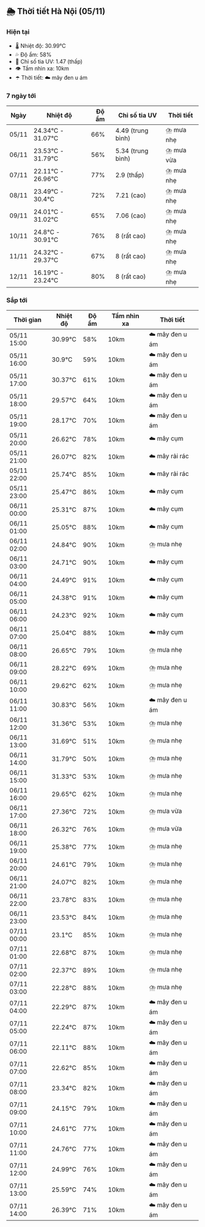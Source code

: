 ## 🌦️ Thời tiết Hà Nội (05/11)

### Hiện tại

- 🌡️ Nhiệt độ: 30.99℃
- 💦 Độ ẩm: 58%
- 🌟 Chỉ số tia UV: 1.47 (thấp)
- 👁️ Tầm nhìn xa: 10km
- ☂️ Thời tiết: ☁️ mây đen u ám

### 7 ngày tới

| Ngày | Nhiệt độ | Độ ẩm | Chỉ số tia UV | Thời tiết |
| --- | --- | --- | --- | --- |
| 05/11 | 24.34℃ - 31.07℃ | 66% | 4.49 (trung bình) | ⛈️ mưa nhẹ |
| 06/11 | 23.53℃ - 31.79℃ | 56% | 5.34 (trung bình) | ⛈️ mưa vừa |
| 07/11 | 22.11℃ - 26.96℃ | 77% | 2.9 (thấp) | ⛈️ mưa nhẹ |
| 08/11 | 23.49℃ - 30.4℃ | 72% | 7.21 (cao) | ⛈️ mưa nhẹ |
| 09/11 | 24.01℃ - 31.02℃ | 65% | 7.06 (cao) | ⛈️ mưa nhẹ |
| 10/11 | 24.8℃ - 30.91℃ | 76% | 8 (rất cao) | ⛈️ mưa nhẹ |
| 11/11 | 24.32℃ - 29.37℃ | 67% | 8 (rất cao) | ⛈️ mưa nhẹ |
| 12/11 | 16.19℃ - 23.24℃ | 80% | 8 (rất cao) | ⛈️ mưa nhẹ |

### Sắp tới

| Thời gian | Nhiệt độ | Độ ẩm | Tầm nhìn xa | Thời tiết |
| --- | --- | --- | --- | --- |
| 05/11 15:00 | 30.99℃ | 58% | 10km | ☁️ mây đen u ám |
| 05/11 16:00 | 30.9℃ | 59% | 10km | ☁️ mây đen u ám |
| 05/11 17:00 | 30.37℃ | 61% | 10km | ☁️ mây đen u ám |
| 05/11 18:00 | 29.57℃ | 64% | 10km | ☁️ mây đen u ám |
| 05/11 19:00 | 28.17℃ | 70% | 10km | ☁️ mây đen u ám |
| 05/11 20:00 | 26.62℃ | 78% | 10km | ☁️ mây cụm |
| 05/11 21:00 | 26.07℃ | 82% | 10km | ☁️ mây rải rác |
| 05/11 22:00 | 25.74℃ | 85% | 10km | ☁️ mây rải rác |
| 05/11 23:00 | 25.47℃ | 86% | 10km | ☁️ mây cụm |
| 06/11 00:00 | 25.31℃ | 87% | 10km | ☁️ mây cụm |
| 06/11 01:00 | 25.05℃ | 88% | 10km | ☁️ mây cụm |
| 06/11 02:00 | 24.84℃ | 90% | 10km | ⛈️ mưa nhẹ |
| 06/11 03:00 | 24.71℃ | 90% | 10km | ☁️ mây cụm |
| 06/11 04:00 | 24.49℃ | 91% | 10km | ☁️ mây cụm |
| 06/11 05:00 | 24.38℃ | 91% | 10km | ☁️ mây cụm |
| 06/11 06:00 | 24.23℃ | 92% | 10km | ☁️ mây cụm |
| 06/11 07:00 | 25.04℃ | 88% | 10km | ☁️ mây cụm |
| 06/11 08:00 | 26.65℃ | 79% | 10km | ⛈️ mưa nhẹ |
| 06/11 09:00 | 28.22℃ | 69% | 10km | ⛈️ mưa nhẹ |
| 06/11 10:00 | 29.62℃ | 62% | 10km | ⛈️ mưa nhẹ |
| 06/11 11:00 | 30.83℃ | 56% | 10km | ☁️ mây đen u ám |
| 06/11 12:00 | 31.36℃ | 53% | 10km | ⛈️ mưa nhẹ |
| 06/11 13:00 | 31.69℃ | 51% | 10km | ⛈️ mưa nhẹ |
| 06/11 14:00 | 31.79℃ | 50% | 10km | ⛈️ mưa nhẹ |
| 06/11 15:00 | 31.33℃ | 53% | 10km | ⛈️ mưa nhẹ |
| 06/11 16:00 | 29.65℃ | 62% | 10km | ⛈️ mưa nhẹ |
| 06/11 17:00 | 27.36℃ | 72% | 10km | ⛈️ mưa vừa |
| 06/11 18:00 | 26.32℃ | 76% | 10km | ⛈️ mưa vừa |
| 06/11 19:00 | 25.38℃ | 77% | 10km | ⛈️ mưa nhẹ |
| 06/11 20:00 | 24.61℃ | 79% | 10km | ⛈️ mưa nhẹ |
| 06/11 21:00 | 24.07℃ | 82% | 10km | ⛈️ mưa nhẹ |
| 06/11 22:00 | 23.78℃ | 83% | 10km | ⛈️ mưa nhẹ |
| 06/11 23:00 | 23.53℃ | 84% | 10km | ⛈️ mưa nhẹ |
| 07/11 00:00 | 23.1℃ | 85% | 10km | ⛈️ mưa nhẹ |
| 07/11 01:00 | 22.68℃ | 87% | 10km | ⛈️ mưa nhẹ |
| 07/11 02:00 | 22.37℃ | 89% | 10km | ⛈️ mưa nhẹ |
| 07/11 03:00 | 22.28℃ | 88% | 10km | ⛈️ mưa nhẹ |
| 07/11 04:00 | 22.29℃ | 87% | 10km | ☁️ mây đen u ám |
| 07/11 05:00 | 22.24℃ | 87% | 10km | ☁️ mây đen u ám |
| 07/11 06:00 | 22.11℃ | 88% | 10km | ☁️ mây đen u ám |
| 07/11 07:00 | 22.62℃ | 85% | 10km | ☁️ mây đen u ám |
| 07/11 08:00 | 23.34℃ | 82% | 10km | ☁️ mây đen u ám |
| 07/11 09:00 | 24.15℃ | 79% | 10km | ☁️ mây đen u ám |
| 07/11 10:00 | 24.61℃ | 77% | 10km | ☁️ mây đen u ám |
| 07/11 11:00 | 24.76℃ | 77% | 10km | ☁️ mây đen u ám |
| 07/11 12:00 | 24.99℃ | 76% | 10km | ☁️ mây đen u ám |
| 07/11 13:00 | 25.59℃ | 74% | 10km | ☁️ mây đen u ám |
| 07/11 14:00 | 26.39℃ | 71% | 10km | ☁️ mây đen u ám |
